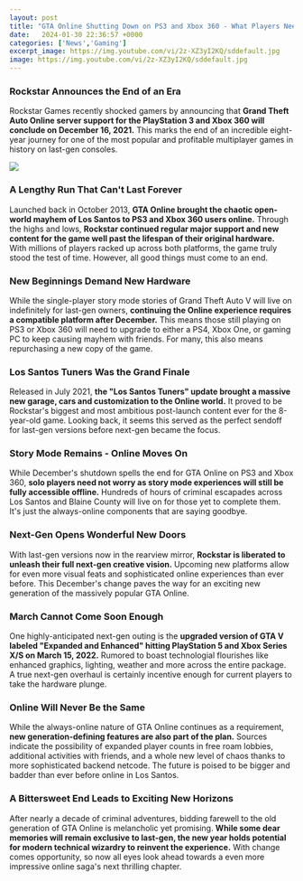 ```yaml
---
layout: post
title: "GTA Online Shutting Down on PS3 and Xbox 360 - What Players Need to Know"
date:   2024-01-30 22:36:57 +0000
categories: ['News','Gaming']
excerpt_image: https://img.youtube.com/vi/2z-XZ3yI2KQ/sddefault.jpg
image: https://img.youtube.com/vi/2z-XZ3yI2KQ/sddefault.jpg
---
```


### Rockstar Announces the End of an Era
Rockstar Games recently shocked gamers by announcing that **Grand Theft Auto Online server support for the PlayStation 3 and Xbox 360 will conclude on December 16, 2021.** This marks the end of an incredible eight-year journey for one of the most popular and profitable multiplayer games in history on last-gen consoles.

![](https://img.youtube.com/vi/2z-XZ3yI2KQ/sddefault.jpg)
### A Lengthy Run That Can't Last Forever
Launched back in October 2013, **GTA Online brought the chaotic open-world mayhem of Los Santos to PS3 and Xbox 360 users online.** Through the highs and lows, **Rockstar continued regular major support and new content for the game well past the lifespan of their original hardware.** With millions of players racked up across both platforms, the game truly stood the test of time. However, all good things must come to an end.
### New Beginnings Demand New Hardware
While the single-player story mode stories of Grand Theft Auto V will live on indefinitely for last-gen owners, **continuing the Online experience requires a compatible platform after December.** This means those still playing on PS3 or Xbox 360 will need to upgrade to either a PS4, Xbox One, or gaming PC to keep causing mayhem with friends. For many, this also means repurchasing a new copy of the game. 
### Los Santos Tuners Was the Grand Finale 
Released in July 2021, **the "Los Santos Tuners" update brought a massive new garage, cars and customization to the Online world.** It proved to be Rockstar's biggest and most ambitious post-launch content ever for the 8-year-old game. Looking back, it seems this served as the perfect sendoff for last-gen versions before next-gen became the focus.
### Story Mode Remains - Online Moves On
While December's shutdown spells the end for GTA Online on PS3 and Xbox 360, **solo players need not worry as story mode experiences will still be fully accessible offline.** Hundreds of hours of criminal escapades across Los Santos and Blaine County will live on for those yet to complete them. It's just the always-online components that are saying goodbye. 
### Next-Gen Opens Wonderful New Doors
With last-gen versions now in the rearview mirror, **Rockstar is liberated to unleash their full next-gen creative vision.** Upcoming new platforms allow for even more visual feats and sophisticated online experiences than ever before. This December's change paves the way for an exciting new generation of the massively popular GTA Online.
### March Cannot Come Soon Enough
One highly-anticipated next-gen outing is the **upgraded version of GTA V labeled "Expanded and Enhanced" hitting PlayStation 5 and Xbox Series X/S on March 15, 2022.** Rumored to boast technologial flourishes like enhanced graphics, lighting, weather and more across the entire package. A true next-gen overhaul is certainly incentive enough for current players to take the hardware plunge.
### Online Will Never Be the Same 
While the always-online nature of GTA Online continues as a requirement, **new generation-defining features are also part of the plan.** Sources indicate the possibility of expanded player counts in free roam lobbies, additional activities with friends, and a whole new level of chaos thanks to more sophisticated backend netcode. The future is poised to be bigger and badder than ever before online in Los Santos.
### A Bittersweet End Leads to Exciting New Horizons
After nearly a decade of criminal adventures, bidding farewell to the old generation of GTA Online is melancholic yet promising. **While some dear memories will remain exclusive to last-gen, the new year holds potential for modern technical wizardry to reinvent the experience.** With change comes opportunity, so now all eyes look ahead towards a even more impressive online saga's next thrilling chapter.